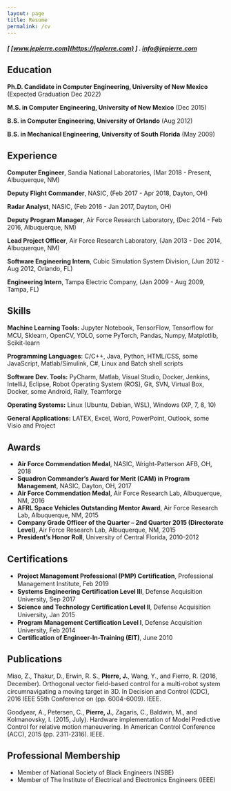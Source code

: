 ```yaml
---
layout: page
title: Resume
permalink: /cv
---
```


##### [ [www.jepierre.com](https://jepierre.com) ] . info@jepierre.com

Education
---------
**Ph.D. Candidate in Computer Engineering, University of New Mexico** (Expected Graduation Dec 2022)

**M.S. in Computer Engineering, University of New Mexico** (Dec 2015)

**B.S. in Computer Engineering, University of Orlando** (Aug 2012)

**B.S. in Mechanical Engineering, University of South Florida** (May 2009)

Experience
---------

**Computer Engineer**, Sandia National Laboratories, (Mar 2018 - Present, Albuquerque, NM)  

**Deputy Flight Commander**, NASIC, (Feb 2017 - Apr 2018, Dayton, OH)  

**Radar Analyst**, NASIC, (Feb 2016 - Jan 2017, Dayton, OH)  

**Deputy Program Manager**, Air Force Research Laboratory, (Dec 2014 - Feb 2016, Albuquerque, NM)  

**Lead Project Officer**, Air Force Research Laboratory, (Jan 2013 - Dec 2014, Albuquerque, NM)   

**Software Engineering Intern**, Cubic Simulation System Division, (Jun 2012 - Aug 2012, Orlando, FL)   

**Engineering Intern**, Tampa Electric Company, (Jan 2009 - Aug 2009, Tampa, FL)  

Skills
------

  **Machine Learning Tools:** Jupyter Notebook, TensorFlow, Tensorﬂow for MCU, Sklearn, OpenCV,
YOLO, some PyTorch, Pandas, Numpy, Matplotlib, Scikit-learn
  
  **Programming Languages**: C/C++, Java, Python, HTML/CSS, some JavaScript, Matlab/Simulink, C#, Linux and Batch shell scripts  

  **Software Dev. Tools:** PyCharm, Matlab, Visual Studio, Docker, Jenkins, IntelliJ, Eclipse, Robot Operating System (ROS), Git, SVN, Virtual Box, Docker, some Android, Rally, Teamforge  

  **Operating Systems:** Linux (Ubuntu, Debian, WSL), Windows (XP, 7, 8, 10)

  **General Applications:** LATEX, Excel, Word, PowerPoint, Outlook, some Visio and Project  

Awards
------

- **Air Force Commendation Medal**, NASIC, Wright-Patterson AFB, OH, 2018  
- **Squadron Commander’s Award for Merit (CAM) in Program Management**, NASIC, Dayton, OH, 2017  
- **Air Force Commendation Medal**, Air Force Research Lab, Albuquerque, NM, 2016  
- **AFRL Space Vehicles Outstanding Mentor Award**, Air Force Research Lab, Albuquerque, NM, 2015  
- **Company Grade Officer of the Quarter – 2nd Quarter 2015 (Directorate Level)**, Air Force Research Lab, Albuquerque, NM, 2015  
- **President’s Honor Roll**, University of Central Florida, 2010-2012  

Certifications
--------------

- **Project Management Professional (PMP) Certiﬁcation**, Professional Management Institute,
Feb 2019
- **Systems Engineering Certiﬁcation Level III**, Defense Acquisition University, Sep 2017
- **Science and Technology Certiﬁcation Level II**, Defense Acquisition University, Jan 2015
- **Program Management Certiﬁcation Level I**, Defense Acquisition University, Feb 2014
- **Certification of Engineer-In-Training (EIT)**, June 2010

Publications
----------

Miao, Z., Thakur, D., Erwin, R. S., **Pierre, J.**, Wang, Y., and Fierro, R. (2016, December).
Orthogonal vector ﬁeld-based control for a multi-robot system circumnavigating a moving target in
3D. In Decision and Control (CDC), 2016 IEEE 55th Conference on (pp. 6004-6009). IEEE.

Goodyear, A., Petersen, C., **Pierre, J.**, Zagaris, C., Baldwin, M., and Kolmanovsky, I. (2015,
July). Hardware implementation of Model Predictive Control for relative motion maneuvering. In
American Control Conference (ACC), 2015 (pp. 2311-2316). IEEE.

Professional Membership
-----------------------
- Member of National Society of Black Engineers (NSBE)
- Member of The Institute of Electrical and Electronics Engineers (IEEE)

